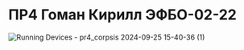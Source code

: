 # ПР4 Гоман Кирилл ЭФБО-02-22
![Running Devices - pr4_corpsis 2024-09-25 15-40-36 (1)](https://github.com/user-attachments/assets/ded2fc06-a90c-4871-9ef0-a8400d1e3de1)
